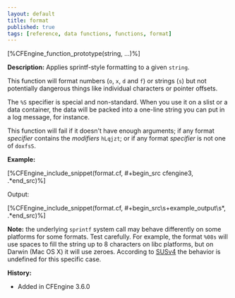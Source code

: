 ```yaml
---
layout: default
title: format
published: true
tags: [reference, data functions, functions, format]
---
```


[%CFEngine_function_prototype(string, ...)%]

**Description:** Applies sprintf-style formatting to a given `string`.

This function will format numbers (`o`, `x`, `d` and `f`) or strings (`s`) but
not potentially dangerous things like individual characters or pointer
offsets.

The `%S` specifier is special and non-standard.  When you use it on a
slist or a data container, the data will be packed into a one-line
string you can put in a log message, for instance.

This function will fail if it doesn't have enough arguments; if any
format *specifier* contains the *modifiers* `hLqjzt`; or if any format
*specifier* is not one of `doxfsS`.

**Example:**

[%CFEngine_include_snippet(format.cf, #\+begin_src cfengine3, .*end_src)%]

Output:

[%CFEngine_include_snippet(format.cf, #\+begin_src\s+example_output\s*, .*end_src)%]

**Note:** the underlying `sprintf` system call may behave differently on some platforms for some formats.  Test carefully.  For example, the format `%08s` will use spaces to fill the string up to 8 characters on libc platforms, but on Darwin (Mac OS X) it will use zeroes.  According to [SUSv4](http://pubs.opengroup.org/onlinepubs/9699919799/functions/sprintf.html) the behavior is undefined for this specific case.

**History:**

* Added in CFEngine 3.6.0
